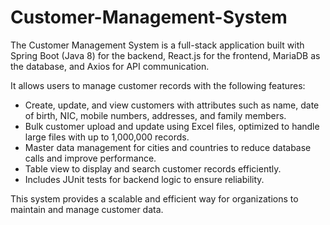 # Customer-Management-System
The Customer Management System is a full-stack application built with Spring Boot (Java 8) for the backend, React.js for the frontend, MariaDB as the database, and Axios for API communication.

It allows users to manage customer records with the following features:

* Create, update, and view customers with attributes such as name, date of birth, NIC, mobile numbers, addresses, and family members.
* Bulk customer upload and update using Excel files, optimized to handle large files with up to 1,000,000 records.
* Master data management for cities and countries to reduce database calls and improve performance.
* Table view to display and search customer records efficiently.
* Includes JUnit tests for backend logic to ensure reliability.

This system provides a scalable and efficient way for organizations to maintain and manage customer data.

